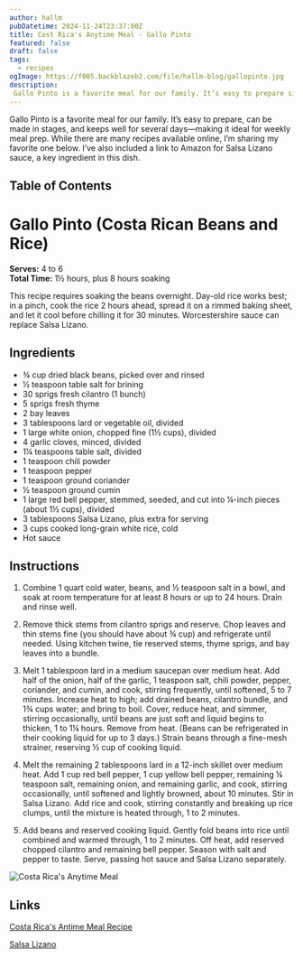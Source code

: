 ```yaml
---
author: hallm
pubDatetime: 2024-11-24T23:37:00Z
title: Cost Rica's Anytime Meal - Gallo Pinto
featured: false
draft: false
tags:
  - recipes
ogImage: https://f005.backblazeb2.com/file/hallm-blog/gallopinto.jpg
description:
 Gallo Pinto is a favorite meal for our family. It’s easy to prepare since it can be made in stages and keeps well for several days, making it perfect for weekly meal prep.
---
```

Gallo Pinto is a favorite meal for our family. It’s easy to prepare, can be made in stages, and keeps well for several days—making it ideal for weekly meal prep. While there are many recipes available online, I’m sharing my favorite one below. I’ve also included a link to Amazon for Salsa Lizano sauce, a key ingredient in this dish.

## Table of Contents

# Gallo Pinto (Costa Rican Beans and Rice)

**Serves:** 4 to 6  
**Total Time:** 1½ hours, plus 8 hours soaking  

This recipe requires soaking the beans overnight. Day-old rice works best; in a pinch, cook the rice 2 hours ahead, spread it on a rimmed baking sheet, and let it cool before chilling it for 30 minutes. Worcestershire sauce can replace Salsa Lizano.

## Ingredients

- ¾ cup dried black beans, picked over and rinsed  
- ½ teaspoon table salt for brining  
- 30 sprigs fresh cilantro (1 bunch)  
- 5 sprigs fresh thyme  
- 2 bay leaves  
- 3 tablespoons lard or vegetable oil, divided  
- 1 large white onion, chopped fine (1½ cups), divided  
- 4 garlic cloves, minced, divided  
- 1¼ teaspoons table salt, divided  
- 1 teaspoon chili powder  
- 1 teaspoon pepper  
- 1 teaspoon ground coriander  
- ½ teaspoon ground cumin  
- 1 large red bell pepper, stemmed, seeded, and cut into ¼-inch pieces (about 1½ cups), divided  
- 3 tablespoons Salsa Lizano, plus extra for serving  
- 3 cups cooked long-grain white rice, cold  
- Hot sauce  

## Instructions

1. Combine 1 quart cold water, beans, and ½ teaspoon salt in a bowl, and soak at room temperature for at least 8 hours or up to 24 hours. Drain and rinse well.  

2. Remove thick stems from cilantro sprigs and reserve. Chop leaves and thin stems fine (you should have about ¾ cup) and refrigerate until needed. Using kitchen twine, tie reserved stems, thyme sprigs, and bay leaves into a bundle.  

3. Melt 1 tablespoon lard in a medium saucepan over medium heat. Add half of the onion, half of the garlic, 1 teaspoon salt, chili powder, pepper, coriander, and cumin, and cook, stirring frequently, until softened, 5 to 7 minutes. Increase heat to high; add drained beans, cilantro bundle, and 1¾ cups water; and bring to boil. Cover, reduce heat, and simmer, stirring occasionally, until beans are just soft and liquid begins to thicken, 1 to 1¼ hours. Remove from heat. (Beans can be refrigerated in their cooking liquid for up to 3 days.) Strain beans through a fine-mesh strainer, reserving ½ cup of cooking liquid.  

4. Melt the remaining 2 tablespoons lard in a 12-inch skillet over medium heat. Add 1 cup red bell pepper, 1 cup yellow bell pepper, remaining ¼ teaspoon salt, remaining onion, and remaining garlic, and cook, stirring occasionally, until softened and lightly browned, about 10 minutes. Stir in Salsa Lizano. Add rice and cook, stirring constantly and breaking up rice clumps, until the mixture is heated through, 1 to 2 minutes.  

5. Add beans and reserved cooking liquid. Gently fold beans into rice until combined and warmed through, 1 to 2 minutes. Off heat, add reserved chopped cilantro and remaining bell pepper. Season with salt and pepper to taste. Serve, passing hot sauce and Salsa Lizano separately.  

![Costa Rica's Anytime Meal](https://f005.backblazeb2.com/file/hallm-blog/gallopinto.jpg)

## Links
[Costa Rica's Antime Meal Recipe](https://apple.news/AZnAZ3cGFQkal5PYBqZhSTg)

[Salsa Lizano](https://www.amazon.com/Lizano-Salsa-Sauce-23-7/dp/B078FHCJG7/ref=sxts_b2b_sx_reorder_acb_customer?content-id=amzn1.sym.f63a3b0b-3a29-4a8e-8430-073528fe007f%3Aamzn1.sym.f63a3b0b-3a29-4a8e-8430-073528fe007f&crid=4ZPE3IVALINI&cv_ct_cx=salsa+lizano&dib=eyJ2IjoiMSJ9.rNUiItP9BPrE0ELKVIViBg.5CjO3GFaa_sED-km5e515iwN-jHlMRXbKh8GDSOW1hg&dib_tag=se&keywords=salsa+lizano&pd_rd_i=B078FHCJG7&pd_rd_r=bb945a79-170e-41bf-b03f-1bc58da3d78b&pd_rd_w=uXdfZ&pd_rd_wg=eCVdC&pf_rd_p=f63a3b0b-3a29-4a8e-8430-073528fe007f&pf_rd_r=9QS2TTW1KJSJT8ZK8ZPD&qid=1732491222&sbo=RZvfv%2F%2FHxDF%2BO5021pAnSA%3D%3D&sprefix=salsa+lizano%2Caps%2C179&sr=1-1-9f062ed5-8905-4cb9-ad7c-6ce62808241a)